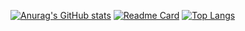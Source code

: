 [![Anurag's GitHub stats](https://github-readme-stats.vercel.app/api?username=JonesAshbur)](https://github.com/anuraghazra/github-readme-stats)
[![Readme Card](https://github-readme-stats.vercel.app/api/pin/?username=JonesAshbur&repo=go_Learning&show_owner=true)](https://github.com/anuraghazra/github-readme-stats)
[![Top Langs](https://github-readme-stats.vercel.app/api/top-langs/?username=JonesAshbur)](https://github.com/anuraghazra/github-readme-stats)
